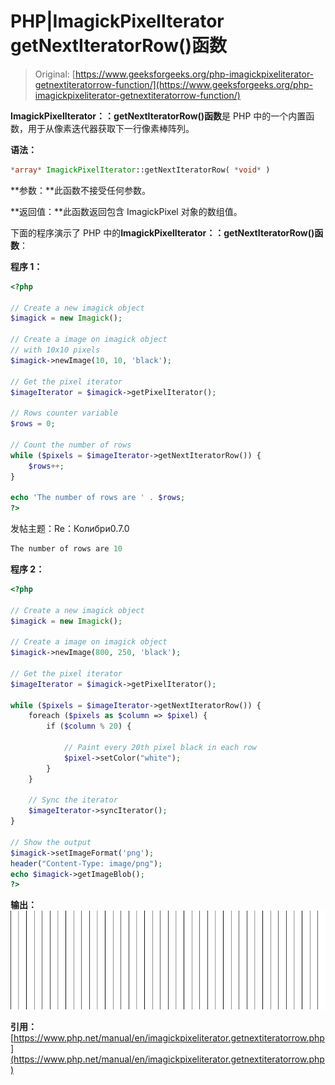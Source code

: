 # PHP|ImagickPixelIterator getNextIteratorRow()函数

> Original: [https://www.geeksforgeeks.org/php-imagickpixeliterator-getnextiteratorrow-function/](https://www.geeksforgeeks.org/php-imagickpixeliterator-getnextiteratorrow-function/)

**ImagickPixelIterator：：getNextIteratorRow()函数**是 PHP 中的一个内置函数，用于从像素迭代器获取下一行像素棒阵列。

**语法：**

```php
*array* ImagickPixelIterator::getNextIteratorRow( *void* )
```

**参数：**此函数不接受任何参数。

**返回值：**此函数返回包含 ImagickPixel 对象的数组值。

下面的程序演示了 PHP 中的**ImagickPixelIterator：：getNextIteratorRow()函数**：

**程序 1：**

```php
<?php

// Create a new imagick object
$imagick = new Imagick();

// Create a image on imagick object
// with 10x10 pixels
$imagick->newImage(10, 10, 'black');

// Get the pixel iterator
$imageIterator = $imagick->getPixelIterator();

// Rows counter variable
$rows = 0;

// Count the number of rows
while ($pixels = $imageIterator->getNextIteratorRow()) {
    $rows++;
}

echo 'The number of rows are ' . $rows;
?>
```

发帖主题：Re：Колибри0.7.0

```php
The number of rows are 10
```

**程序 2：**

```php
<?php

// Create a new imagick object
$imagick = new Imagick();

// Create a image on imagick object
$imagick->newImage(800, 250, 'black');

// Get the pixel iterator
$imageIterator = $imagick->getPixelIterator();

while ($pixels = $imageIterator->getNextIteratorRow()) {
    foreach ($pixels as $column => $pixel) {
        if ($column % 20) {

            // Paint every 20th pixel black in each row
            $pixel->setColor("white");
        }
    }

    // Sync the iterator
    $imageIterator->syncIterator();
}

// Show the output
$imagick->setImageFormat('png');
header("Content-Type: image/png");
echo $imagick->getImageBlob();
?>
```

**输出：**
![](img/4d9ca2f2b161727baffb1b700c7fd19b.png)

**引用：**[https://www.php.net/manual/en/imagickpixeliterator.getnextiteratorrow.php](https://www.php.net/manual/en/imagickpixeliterator.getnextiteratorrow.php)